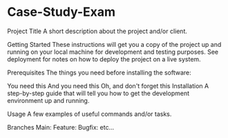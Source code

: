 # Case-Study-Exam
Project Title
A short description about the project and/or client.

Getting Started
These instructions will get you a copy of the project up and running on your local machine for development and testing purposes. See deployment for notes on how to deploy the project on a live system.

Prerequisites
The things you need before installing the software:

You need this
And you need this
Oh, and don't forget this
Installation
A step-by-step guide that will tell you how to get the development environment up and running.

Usage
A few examples of useful commands and/or tasks.

Branches
Main:
Feature:
Bugfix:
etc...
